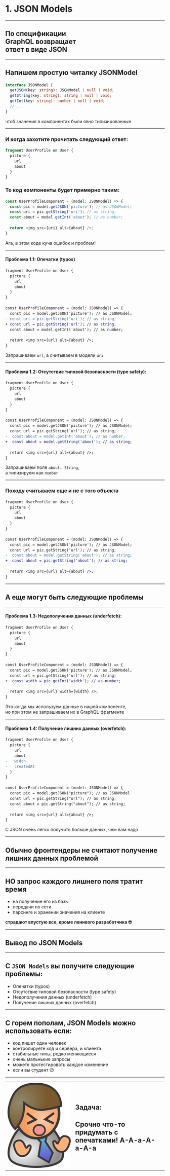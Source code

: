 # 1. JSON Models

-----

## По спецификации <br/>GraphQL возвращает <br/>ответ в виде JSON <!-- .element: class="orange" -->

-----

## Напишем простую читалку JSONModel

```typescript
interface JSONModel {
  getJSON(key: string): JSONModel | null | void;
  getString(key: string): string | null | void;
  getInt(key: string): number | null | void;
  // ...
}

```

чтоб значения в компонентах были явно типизированные <!-- .element: class="fragment" -->

-----

### И когда захотите прочитать следующий ответ:

```graphql
fragment UserProfile on User {
  picture {
    url
    about
  }
}

```

### То код компоненты будет примерно таким:

```typescript
const UserProfileComponent = (model: JSONModel) => {
  const pic = model.getJSON('picture'); // as JSONModel;
  const uri = pic.getString('uri'); // as string;
  const about = model.getInt('about'); // as number;

  return <img src={uri} alt={about} />;
}

```

<span class="fragment" data-code-focus="2" data-code-block="1" />
<span class="fragment" data-code-focus="2" data-code-block="2" />
<span class="fragment" data-code-focus="3-4" data-code-block="1" />
<span class="fragment" data-code-focus="3-4" data-code-block="2" />
<span class="fragment" data-code-focus="6" data-code-block="2" />

Ага, в этом коде куча ошибок и проблем! <!-- .element: class="fragment red" -->

-----

#### Проблема 1.1: Опечатки (typos)

```diff
fragment UserProfile on User {
  picture {
    url
    about
  }
}

const UserProfileComponent = (model: JSONModel) => {
  const pic = model.getJSON('picture'); // as JSONModel;
- const uri = pic.getString('uri'); // as string;
+ const url = pic.getString('url'); // as string;
  const about = model.getInt('about'); // as number;

  return <img src={url} alt={about} />;
}

```

Запрашиваем `url`, а считываем в модели `uri`

-----

#### Проблема 1.2: Отсутствие типовой безопасности (type&nbsp;safety):

```diff
fragment UserProfile on User {
  picture {
    url
    about
  }
}

const UserProfileComponent = (model: JSONModel) => {
  const pic = model.getJSON('picture'); // as JSONModel;
  const url = pic.getString('url'); // as string;
-  const about = model.getInt('about'); // as number;
+  const about = model.getString('about'); // as string;

  return <img src={url} alt={about} />;
}

```

Запрашиваем поле `about: String`, <br/>а типизируем как `number`

-----

### Походу считываем еще и не с того объекта

```diff
fragment UserProfile on User {
  picture {
    url
    about
  }
}

const UserProfileComponent = (model: JSONModel) => {
  const pic = model.getJSON('picture'); // as JSONModel;
  const url = pic.getString('url'); // as string;
-  const about = model.getString('about'); // as string;
+  const about = pic.getString('about'); // as string;

  return <img src={url} alt={about} />;
}

```

-----

## А еще могут быть следующие проблемы

-----

#### Проблема 1.3: Недополучения данных (underfetch):

```diff
fragment UserProfile on User {
  picture {
    url
    about
  }
}

const UserProfileComponent = (model: JSONModel) => {
  const pic = model.getJSON('picture'); // as JSONModel;
  const url = pic.getString('url'); // as string;
+  const width = pic.getInt('width'); // as number;

  return <img src={url} width={width} />;
}

```

Это когда мы используем данные в нашей компоненте, <br/>но при этом не запрашиваем их в GraphQL-фрагменте

-----

#### Проблема 1.4: Получение лишних данных (overfetch):

```diff
fragment UserProfile on User {
  picture {
    url
    about
-   width
-   createdAt
  }
}

const UserProfileComponent = (model: JSONModel) => {
  const pic = model.getJSON("picture"); // as JSONModel
  const url = pic.getString("url"); // as string;
  const about = pic.getString("about"); // as string;

  return <img src={url} alt={about} />;
}
```

C JSON очень легко получить больше данных, чем вам надо

-----

## Обычно фронтендеры не считают получение лишних данных проблемой <!-- .element: class="orange" -->

-----

## НО запрос каждого лишнего поля тратит время <!-- .element: class="orange" -->

- на получение его из базы
- передачи по сети
- парсинге и хранении значения на клиенте

**страдают впустую все, кроме ленивого разработчика 🤓** <!-- .element: class="fragment red" -->

-----

## Вывод по JSON Models

-----

## С `JSON Models` вы получите следующие проблемы:

- Опечатки (typos) <!-- .element: class="fragment red" -->
- Отсутствие типовой безопасности (type safety) <!-- .element: class="fragment red" -->
- Недополучения данных (underfetch) <!-- .element: class="fragment red" -->
- Получение лишних данных (overfetch) <!-- .element: class="fragment red" -->

-----

## С горем пополам, JSON Models можно использовать если:

- код пишет один человек <!-- .element: class="fragment" -->
- контролируете код и сервера, и клиента <!-- .element: class="fragment" -->
- стабильные типы, редко меняющиеся <!-- .element: class="fragment" -->
- очень мальнькие запросы <!-- .element: class="fragment" -->
- можете протестировать каждое изменение <!-- .element: class="fragment" -->
- если вы студент 😉 <!-- .element: class="fragment" -->

-----

<table>
  <tr>
    <td>
      <img src="../manager-angry.png" class="plain" style="max-width: 200px" />
    </td>
    <td style="vertical-align: middle;">
      <h2>Задача: </h2>
      <h2 class="red">Cрочно что-то придумать с опечатками! A-A-a-A-a-A-а</h2>
    </td>
  </tr>
</table>
